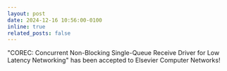 ```yaml
---
layout: post
date: 2024-12-16 10:56:00-0100
inline: true
related_posts: false
---
```


"COREC: Concurrent Non-Blocking Single-Queue Receive Driver for Low Latency Networking" has been accepted to Elsevier Computer Networks!